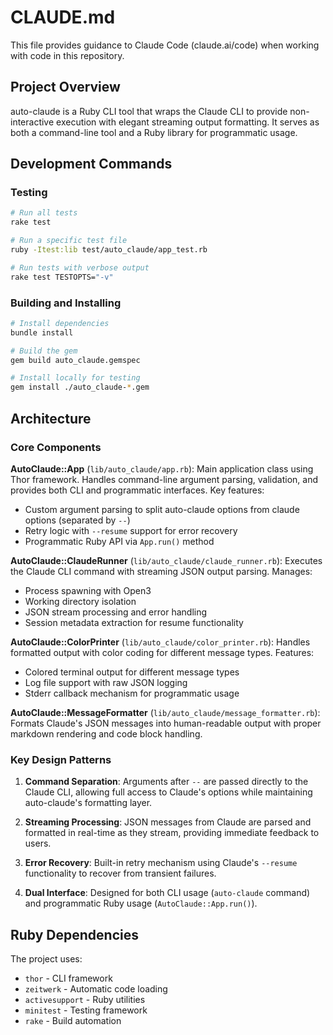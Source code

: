 # CLAUDE.md

This file provides guidance to Claude Code (claude.ai/code) when working with code in this repository.

## Project Overview

auto-claude is a Ruby CLI tool that wraps the Claude CLI to provide non-interactive execution with elegant streaming output formatting. It serves as both a command-line tool and a Ruby library for programmatic usage.

## Development Commands

### Testing
```bash
# Run all tests
rake test

# Run a specific test file
ruby -Itest:lib test/auto_claude/app_test.rb

# Run tests with verbose output
rake test TESTOPTS="-v"
```

### Building and Installing
```bash
# Install dependencies
bundle install

# Build the gem
gem build auto_claude.gemspec

# Install locally for testing
gem install ./auto_claude-*.gem
```

## Architecture

### Core Components

**AutoClaude::App** (`lib/auto_claude/app.rb`): Main application class using Thor framework. Handles command-line argument parsing, validation, and provides both CLI and programmatic interfaces. Key features:
- Custom argument parsing to split auto-claude options from claude options (separated by `--`)
- Retry logic with `--resume` support for error recovery
- Programmatic Ruby API via `App.run()` method

**AutoClaude::ClaudeRunner** (`lib/auto_claude/claude_runner.rb`): Executes the Claude CLI command with streaming JSON output parsing. Manages:
- Process spawning with Open3
- Working directory isolation
- JSON stream processing and error handling
- Session metadata extraction for resume functionality

**AutoClaude::ColorPrinter** (`lib/auto_claude/color_printer.rb`): Handles formatted output with color coding for different message types. Features:
- Colored terminal output for different message types
- Log file support with raw JSON logging
- Stderr callback mechanism for programmatic usage

**AutoClaude::MessageFormatter** (`lib/auto_claude/message_formatter.rb`): Formats Claude's JSON messages into human-readable output with proper markdown rendering and code block handling.

### Key Design Patterns

1. **Command Separation**: Arguments after `--` are passed directly to the Claude CLI, allowing full access to Claude's options while maintaining auto-claude's formatting layer.

2. **Streaming Processing**: JSON messages from Claude are parsed and formatted in real-time as they stream, providing immediate feedback to users.

3. **Error Recovery**: Built-in retry mechanism using Claude's `--resume` functionality to recover from transient failures.

4. **Dual Interface**: Designed for both CLI usage (`auto-claude` command) and programmatic Ruby usage (`AutoClaude::App.run()`).

## Ruby Dependencies

The project uses:
- `thor` - CLI framework
- `zeitwerk` - Automatic code loading
- `activesupport` - Ruby utilities
- `minitest` - Testing framework
- `rake` - Build automation